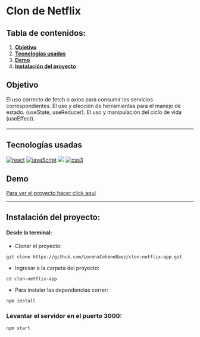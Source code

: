 # Clon de Netflix

## Tabla de contenidos:

1. **[Objetivo](#objetivo)**
1. **[Tecnologías usadas](#tecnologías-usadas)**
1. **[Demo](#demo)**
1. **[Instalación del proyecto](#instalación-del-proyecto)**

## Objetivo
El uso correcto de fetch o axios para consumir los servicios correspondientes.
El uso y elección de herramientas para el manejo de estado. (useState, useReducer).
El uso y manipulación del ciclo de vida (useEffect).

#### 
***
## Tecnologías usadas

<p align="left">
<!-- REACT -->
  <a href="https://reactjs.org/" target="_blank" data-bs-toggle="tooltip" title="ReactJS"> <img src="https://img.shields.io/badge/React-20232A?style=for-the-badge&logo=react&logoColor=61DAFB" alt="react"/></a>
  <!-- JAVASCRIPT  -->
<a href=https://developer.mozilla.org/en-US/docs/Web/JavaScript" target="_blank" data-bs-toggle="tooltip" title="JavaScript"><img src="https://img.shields.io/badge/JavaScript-323330?style=for-the-badge&logo=javascript&logoColor=F7DF1E" alt="javaScript"/></a>
<!-- HTML -->
<a href="https://developer.mozilla.org/es/docs/Web/HTML" alt="HTML5" data-bs-toggle="tooltip" title="HTML" ><img src= "https://img.shields.io/badge/HTML5-E34F26?style=for-the-badge&logo=html5&logoColor=white" /></a>
<!–– CSS ––>
<a href="https://www.w3schools.com/css/" target="_blank" data-bs-toggle="tooltip" title="CSS3"> <img src="https://img.shields.io/badge/CSS3-1572B6?style=for-the-badge&logo=css3&logoColor=white" alt="css3"/> </a>
 </p>
 
#### 

## Demo
 <a href="https://clon-netflix-9w4xz8m8l-lorenacohenebaez.vercel.app" target="_blank"> Para ver el proyecto hacer click aquí</a>
                                                                         
 ***    
 ## Instalación del proyecto:

#### Desde la terminal:

- Clonar el proyecto:
````
git clone https://github.com/LorenaCoheneBaez/clon-netflix-app.git
````

- Ingresar a la carpeta del proyecto:
````
cd clon-netflix-app
````
- Para instalar las dependencias correr: 
````
npm install
````
### Levantar el servidor en el puerto 3000:

````
npm start 
````
